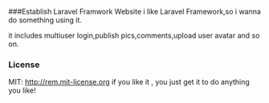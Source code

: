 ###Establish Laravel Framwork Website
i like Laravel Framework,so i wanna do something using it.

it includes multiuser login,publish pics,comments,upload user avatar and so on.

### License
MIT: http://rem.mit-license.org
if you like it , you just get it to do anything you like!
